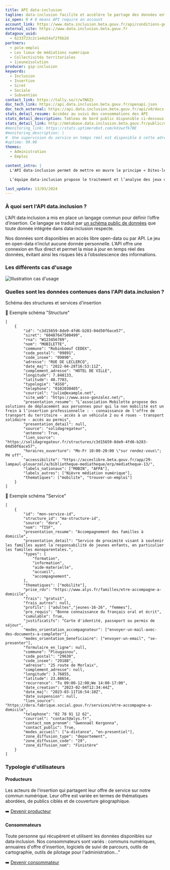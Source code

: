 ```yaml
---
title: API data·inclusion
tagline: data·inclusion facilite et accélère le partage des données entre les acteurs de l'insertion en mutualisant l’effort de mise à jour et de recensement entre les différents services numériques.
is_open: 0 # 0 means API require an account
account_link: https://www.data.inclusion.beta.gouv.fr/api/conditions-generales-dutilisation-de-lapi
external_site: https://www.data.inclusion.beta.gouv.fr
datagouv_uuid:
  - 6233723c2c1e4a54af2f6b2d
partners:
  - pole-emploi
  - Les lieux de médiations numérique
  - Collectivités territoriales
  - 1jeune1solution
producer: gip-inclusion
keywords:
  - Inclusion
  - Insertion
  - Siret
  - Sociale
  - Subvention
contact_link: https://tally.so/r/w7N6Zz
doc_tech_link: https://api.data.inclusion.beta.gouv.fr/openapi.json
doc_tech_external: https://api.data.inclusion.beta.gouv.fr/api/v0/docs
stats_detail_resume: Accédez au suivi des consommations des API
stats_detail_description: Tableau de bord public disponible ci-dessous
stats_detail_link: http://metabase.data.inclusion.beta.gouv.fr/public/dashboard/a53c0d36-3467-41d9-876e-973311604ae2
#monitoring_link: https://stats.uptimerobot.com/kXzwzfk7BE
#monitoring_description: |
#  Une supervision du service en temps réel est disponible à cette adresse.
#uptime: 99.96
themes:
  - Administration
  - Emploi

content_intro: |
  L'API data·inclusion permet de mettre en œuvre le principe « Dites-le-nous une fois », en application de [l’article L114-8 du Code des relations entre le public et l’administration](https://www.legifrance.gouv.fr/codes/article_lc/LEGIARTI000045213315)

  L’équipe data·inclusion propose le traitement et l’analyse des jeux de données multi sources en un seul et unique patrimoine commun disponible publiquement 👉 [Accéder à notre site](https://www.data.inclusion.beta.gouv.fr/)

last_update: 13/03/2024
---
```


### À quoi sert l'API data.inclusion  ?

L’API data·inclusion a mis en place un langage commun pour définir l’offre d’insertion. Ce langage se traduit par [un schéma public de données](https://github.com/gip-inclusion/data-inclusion-schema/tree/main/schemas) que toute donnée intégrée dans data·inclusion respecte.

Nos données sont disponibles en accès libre open-data ou par API. Le jeu en open-data n’inclut aucune donnée personnelle. L’API offre une connexion en flux direct et permet la mise à jour en temps réel des données, évitant ainsi les risques liés à l’obsolescence des informations.

### Les différents cas d'usage

![Illustration cas d'usage](/images/divers/api-data-inclusion-ecosystem.png)

### Quelles sont les données contenues dans l'API data.inclusion  ?

Schéma des structures et services d'insertion

🔎 Exemple schéma "Structure"

```
[
	{
    	"id": "c3d15659-8de9-4fd6-b283-04d50f6ace57",
    	"siret": "60487647500499",
    	"rna": "W123456789",
    	"nom": "MOBILETTE",
    	"commune": "Robinboeuf CEDEX",
    	"code_postal": "09891",
    	"code_insee": "09890",
    	"adresse": "RUE DE LECLERCQ",
    	"date_maj": "2022-04-28T16:53:11Z",
    	"complement_adresse": "HOTEL DE VILLE",
    	"longitude": 7.848133,
    	"latitude": 48.7703,
    	"typologie": "ASSO",
    	"telephone": "0102030405",
    	"courriel": "julie@example.net",
    	"site_web": "https://www.asso-gonzalez.net/",
    	"presentation_resume": "L’association Mobilette propose des solutions de déplacement aux personnes pour qui la non mobilité est un frein à l’insertion professionnelle : - connaissance de l'offre de transport du territoire - accès à un véhicule 2 ou 4 roues - transport solidaire - accès au permis",
    	"presentation_detail": null,
    	"source": "solidagregateur",
    	"antenne": True,
    	"lien_source": "https://solidagregateur.fr/structures/c3d15659-8de9-4fd6-b283-04d50f6ace57",
    	"horaires_ouverture": "Mo-Fr 10:00-20:00 \"sur rendez-vous\"; PH off",
    	"accessibilite": "https://acceslibre.beta.gouv.fr/app/29-lampaul-plouarzel/a/bibliotheque-mediatheque/erp/mediatheque-13/",
    	"labels_nationaux": ["MOBIN", "AFPA"],
    	"labels_autres": ["Nièvre médiation numérique"],
    	"thematiques": ["mobilite", "trouver-un-emploi"]
	}
]
```


🔎 Exemple schéma "Service"

```
[
	{
    	"id": "mon-service-id",
    	"structure_id": "ma-structure-id",
    	"source": "dora",
    	"nom": "TISF",
    	"presentation_resume": "Accompagnement des familles à domicile",
    	"presentation_detail": "Service de proximité visant à soutenir les familles ayant la responsabilité de jeunes enfants, en particulier les familles monoparentales.",
    	"types": [
        	"formation",
        	"information",
        	"aide-materielle",
        	"accueil",
        	"accompagnement",
    	],
    	"thematiques": ["mobilite"],
    	"prise_rdv": "https://www.alys.fr/familles/etre-accompagne-a-domicile",
    	"frais": "gratuit",
    	"frais_autres": null,
    	"profils": ["adultes","jeunes-16-26", "femmes"],
    	"pre_requis": "Bonne connaissance du français oral et écrit",
    	"cumulable": True,
    	"justificatifs": "Carte d'identité, passeport ou permis de séjour",
    	"modes_orientation_accompagnateur": ["envoyer-un-mail-avec-des-documents-a-completer"],
    	"modes_orientation_beneficiaire": ["envoyer-un-email", "se-presenter"],
    	"formulaire_en_ligne": null,
    	"commune": "Plougasnou",
    	"code_postal": "29630",
    	"code_insee": "29188",
    	"adresse": "25 route de Morlaix",
    	"complement_adresse": null,
    	"longitude": 3.76855,
    	"latitude": 23.88654,
    	"recurrence": "Tu 09:00-12:00;We 14:00-17:00",
    	"date_creation": "2023-02-04T12:34:44Z",
    	"date_maj": "2023-03-11T16:54:10Z",
    	"date_suspension": null,
    	"lien_source": "https://dora.fabrique.social.gouv.fr/services/etre-accompagne-a-domicile",
    	"telephone": "02 78 91 12 62",
    	"courriel": "contact@alys.fr",
    	"contact_nom_prenom": "Gwennaël Kergonna",
    	"contact_public": True,
    	"modes_accueil": ["a-distance", "en-presentiel"],
    	"zone_diffusion_type": "departement",
    	"zone_diffusion_code": "29",
    	"zone_diffusion_nom": "Finistère"
	}
]
```

### Typologie d'utilisateurs

#### Producteurs
Les acteurs de l’insertion qui partagent leur offre de service sur notre commun numérique. Leur offre est variée en termes de thématiques abordées, de publics ciblés et de couverture géographique.

➡️ [Devenir producteur](https://tally.so/r/w7N6Zz)

#### Consommateurs
Toute personne qui récupèrent et utilisent les données disponibles sur data·inclusion. Nos consommateurs sont variés : communs numériques, annuaires d'offre d'insertion, logiciels de suivi de parcours, outils de cartographie, outils de pilotage pour l'administration…”

➡️ [Devenir consommateur](https://tally.so/r/w7N6Zz)




